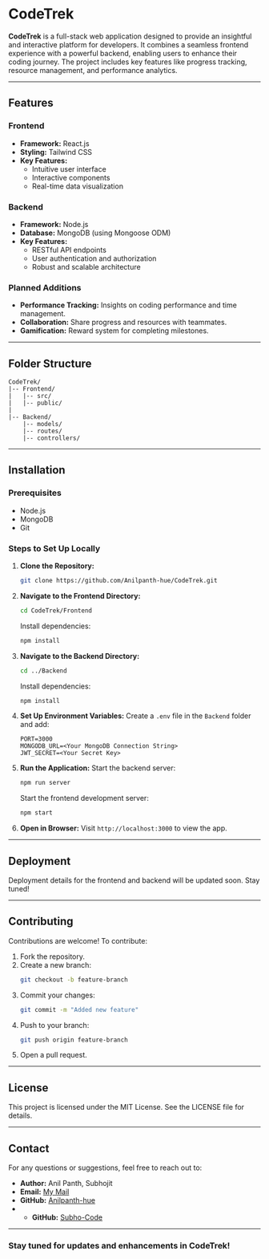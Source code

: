 # CodeTrek

**CodeTrek** is a full-stack web application designed to provide an insightful and interactive platform for developers. It combines a seamless frontend experience with a powerful backend, enabling users to enhance their coding journey. The project includes key features like progress tracking, resource management, and performance analytics.

---

## Features

### Frontend
- **Framework:** React.js
- **Styling:** Tailwind CSS
- **Key Features:**
  - Intuitive user interface
  - Interactive components
  - Real-time data visualization

### Backend
- **Framework:** Node.js
- **Database:** MongoDB (using Mongoose ODM)
- **Key Features:**
  - RESTful API endpoints
  - User authentication and authorization
  - Robust and scalable architecture

### Planned Additions
- **Performance Tracking:** Insights on coding performance and time management.
- **Collaboration:** Share progress and resources with teammates.
- **Gamification:** Reward system for completing milestones.

---

## Folder Structure
```
CodeTrek/
|-- Frontend/
|   |-- src/
|   |-- public/
|
|-- Backend/
    |-- models/
    |-- routes/
    |-- controllers/
```

---

## Installation

### Prerequisites
- Node.js
- MongoDB
- Git

### Steps to Set Up Locally

1. **Clone the Repository:**
   ```bash
   git clone https://github.com/Anilpanth-hue/CodeTrek.git
   ```
2. **Navigate to the Frontend Directory:**
   ```bash
   cd CodeTrek/Frontend
   ```
   Install dependencies:
   ```bash
   npm install
   ```
3. **Navigate to the Backend Directory:**
   ```bash
   cd ../Backend
   ```
   Install dependencies:
   ```bash
   npm install
   ```
4. **Set Up Environment Variables:**
   Create a `.env` file in the `Backend` folder and add:
   ```env
   PORT=3000
   MONGODB_URL=<Your MongoDB Connection String>
   JWT_SECRET=<Your Secret Key>
   ```
5. **Run the Application:**
   Start the backend server:
   ```bash
   npm run server
   ```
   Start the frontend development server:
   ```bash
   npm start
   ```
6. **Open in Browser:**
   Visit `http://localhost:3000` to view the app.

---

## Deployment
Deployment details for the frontend and backend will be updated soon. Stay tuned!

---

## Contributing

Contributions are welcome! To contribute:
1. Fork the repository.
2. Create a new branch:
   ```bash
   git checkout -b feature-branch
   ```
3. Commit your changes:
   ```bash
   git commit -m "Added new feature"
   ```
4. Push to your branch:
   ```bash
   git push origin feature-branch
   ```
5. Open a pull request.

---

## License
This project is licensed under the MIT License. See the LICENSE file for details.

---

## Contact

For any questions or suggestions, feel free to reach out to:
- **Author:** Anil Panth, Subhojit
- **Email:** [My Mail](mailto:anilpanth44@gmail.com)
- **GitHub:** [Anilpanth-hue](https://github.com/Anilpanth-hue)
- - **GitHub:** [Subho-Code](https://github.com/Subho-code)

---

### Stay tuned for updates and enhancements in CodeTrek!

